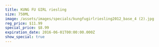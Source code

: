 ```yaml
---
title: KUNG FU GIRL riesling
size: 750ML
image: /assets/images/specials/kungfugirlriesling2012_base_4 (2).jpg
reg_price: $11.99
special_price: $8.99
expiration_date: 2016-06-01T00:00:00.000Z
show_special: true
---
```



